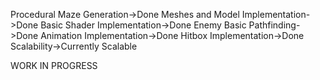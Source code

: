 Procedural Maze Generation->Done
Meshes and Model Implementation->Done
Basic Shader Implementation->Done
Enemy Basic Pathfinding->Done
Animation Implementation->Done
Hitbox Implementation->Done
Scalability->Currently Scalable

WORK IN PROGRESS
